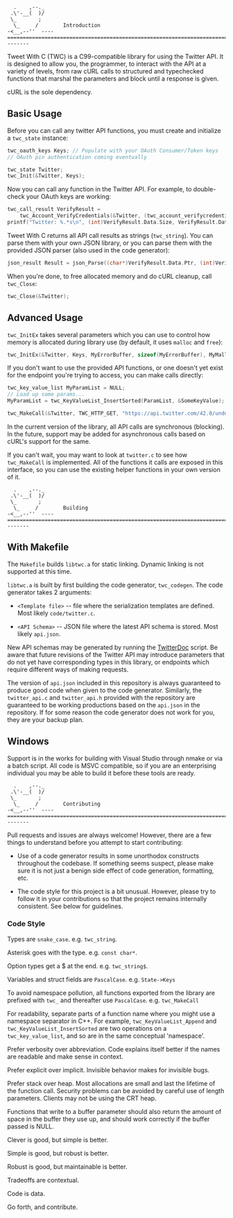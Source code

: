       .    ,--._  
     .\'-__(  )/
     \_       ;  
      \_     /        Introduction
    -<__,--''  ----================================================================================--------
  
Tweet With C (TWC) is a C99-compatible library for using the Twitter API. It is designed to allow you,
the programmer, to interact with the API at a variety of levels, from raw cURL calls to structured and
typechecked functions that marshal the parameters and block until a response is given.

cURL is the sole dependency.
  
## Basic Usage

Before you can call any twitter API functions, you must create and initialize a
`twc_state` instance:

```C
twc_oauth_keys Keys; // Populate with your OAuth Consumer/Token keys
// OAuth pin authentication coming eventually

twc_state Twitter;
twc_Init(&Twitter, Keys);
```

Now you can call any function in the Twitter API. For example, to double-check
your OAuth keys are working:

```C
twc_call_result VerifyResult = 
    twc_Account_VerifyCredentials(&Twitter, (twc_account_verifycredentials_params){});
printf("Twitter: %.*s\n", (int)VerifyResult.Data.Size, VerifyResult.Data.Ptr);
```
    
Tweet With C returns all API call results as strings (`twc_string`). You can
parse them with your own JSON library, or you can parse them with the provided
JSON parser (also used in the code generator):

```C
json_result Result = json_Parse((char*)VerifyResult.Data.Ptr, (int)VerifyResult.Data.Size);
```

When you're done, to free allocated memory and do cURL cleanup, call `twc_Close`:

```C
twc_Close(&Twitter);
```

## Advanced Usage

`twc_InitEx` takes several parameters which you can use to control how memory is
allocated during library use (by default, it uses `malloc` and `free`):

```C
twc_InitEx(&Twitter, Keys, MyErrorBuffer, sizeof(MyErrorBuffer), MyMalloc, MyFree);
```

If you don't want to use the provided API functions, or one doesn't yet exist
for the endpoint you're trying to access, you can make calls directly:

```C
twc_key_value_list MyParamList = NULL;
// Load up some params...
MyParamList = twc_KeyValueList_InsertSorted(ParamList, &SomeKeyValue);

twc_MakeCall(&Twitter, TWC_HTTP_GET, "https://api.twitter.com/42.0/undocumented.json", MyParamList);
```
    
In the current version of the library, all API calls are synchronous (blocking).
In the future, support may be added for asynchronous calls based on cURL's
support for the same.

If you can't wait, you may want to look at `twitter.c` to see how `twc_MakeCall`
is implemented. All of the functions it calls are exposed in this interface, so
you can use the existing helper functions in your own version of it.


      .    ,--._  
     .\'-__(  )/
     \_       ;  
      \_     /        Building
    -<__,--''  ----================================================================================--------
  

## With Makefile

The `Makefile` builds `libtwc.a` for static linking. Dynamic linking is not
supported at this time.

`libtwc.a` is built by first building the code generator, `twc_codegen`. The
code generator takes 2 arguments:

 - `<Template file>` -- file where the serialization templates are defined. Most
   likely `code/twitter.c`.

 - `<API Schema>` -- JSON file where the latest API schema is stored. Most
   likely `api.json`.

New API schemas may be generated by running the [TwitterDoc](https://github.com/chronister/TwitterDoc/)
script. Be aware that future revisions of the Twitter API may introduce
parameters that do not yet have corresponding types in this library, or
endpoints which require different ways of making requests. 

The version of `api.json` included in this repository is always guaranteed to
produce good code when given to the code generator. Similarly, the
`twitter_api.c` and `twitter_api.h` provided with the repository are guaranteed
to be working productions based on the `api.json` in the repository. If for some
reason the code generator does not work for you, they are your backup plan.

## Windows

Support is in the works for building with Visual Studio through nmake or via a
batch script. All code is MSVC compatible, so if you are an enterprising
individual you may be able to build it before these tools are ready.


      .    ,--._  
     .\'-__(  )/
     \_       ;  
      \_     /        Contributing
    -<__,--''  ----================================================================================--------
  
Pull requests and issues are always welcome! However, there are a few things to
understand before you attempt to start contributing:

 - Use of a code generator results in some unorthodox constructs throughout the
   codebase. If something seems suspect, please make sure it is not just a
   benign side effect of code generation, formatting, etc.

 - The code style for this project is a bit unusual. However, please try to
   follow it in your contributions so that the project remains internally consistent.
   See below for guidelines.

### Code Style

Types are `snake_case`. e.g. `twc_string`. 

Asterisk goes with the type. e.g. `const char*`.

Option types get a $ at the end. e.g. `twc_string$`.

Variables and struct fields are `PascalCase`. e.g. `State->Keys`

To avoid namespace pollution, all functions exported from the library are
prefixed with `twc_` and thereafter use `PascalCase`. e.g. `twc_MakeCall`

For readability, separate parts of a function name where you might use a
namespace separator in C++. For example, `twc_KeyValueList_Append` and
`twc_KeyValueList_InsertSorted` are two operations on a `twc_key_value_list`,
and so are in the same conceptual 'namespace'.

Prefer verbosity over abbreviation. Code explains itself better if the names are
readable and make sense in context.

Prefer explicit over implicit. Invisible behavior makes for invisible bugs.

Prefer stack over heap. Most allocations are small and last the lifetime of the
function call. Security problems can be avoided by careful use of length
parameters. Clients may not be using the CRT heap.

Functions that write to a buffer parameter should also return the amount of
space in the buffer they use up, and should work correctly if the buffer passed
is NULL.

Clever is good, but simple is better.

Simple is good, but robust is better.

Robust is good, but maintainable is better.

Tradeoffs are contextual.

Code is data.

Go forth, and contribute.
